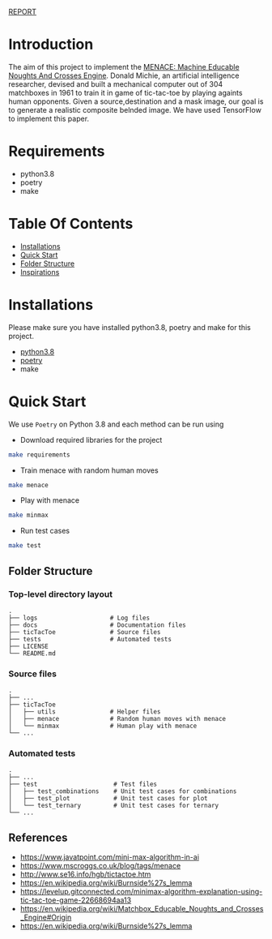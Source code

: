 [REPORT](https://github.com/AishwaryaBalyaya10/Info6205-PSA-FinalProject-TicTacToe/blob/main/docs/The%20Menace.pdf)

# Introduction

The aim of this project to implement the [MENACE: Machine Educable Noughts And Crosses Engine](https://people.csail.mit.edu/brooks/idocs/matchbox.pdf). Donald Michie, an artificial intelligence researcher, devised and built a mechanical computer out of 304 matchboxes in 1961 to train it in game of tic-tac-toe by playing againts human opponents. Given a source,destination and a mask image, our goal is to generate a realistic composite belnded image. We have used TensorFlow to implement this paper.

# Requirements

- python3.8
- poetry
- make

# Table Of Contents

- [Installations](#installation)
- [Quick Start](#quick-starts)
- [Folder Structure](#folder-structure)
- [Inspirations](#implementation-flow)

# Installations

Please make sure you have installed python3.8, poetry and make for this project.

- [python3.8](https://www.python.org/downloads/release/python-380/)
- [poetry](https://python-poetry.org/docs/)
- make

# Quick Start

We use `Poetry` on Python 3.8 and each method can be run using

- Download required libraries for the project

```bash
make requirements
```

- Train menace with random human moves

```bash
make menace
```

- Play with menace

```bash
make minmax
```

- Run test cases

```bash
make test
```
## Folder Structure

### Top-level directory layout

    .
    ├── logs                    # Log files
    ├── docs                    # Documentation files
    ├── ticTacToe               # Source files
    ├── tests                   # Automated tests
    ├── LICENSE
    └── README.md

### Source files

    .
    ├── ...
    ├── ticTacToe
    │   ├── utils               # Helper files
    │   ├── menace              # Random human moves with menace
    │   └── minmax              # Human play with menace
    └── ...

### Automated tests

    .
    ├── ...
    ├── test                     # Test files
    │   ├── test_combinations    # Unit test cases for combinations
    │   ├── test_plot            # Unit test cases for plot
    │   └── test_ternary         # Unit test cases for ternary
    └── ...

## References

- https://www.javatpoint.com/mini-max-algorithm-in-ai
- https://www.mscroggs.co.uk/blog/tags/menace
- http://www.se16.info/hgb/tictactoe.htm
- https://en.wikipedia.org/wiki/Burnside%27s_lemma
- https://levelup.gitconnected.com/minimax-algorithm-explanation-using-tic-tac-toe-game-22668694aa13
- https://en.wikipedia.org/wiki/Matchbox_Educable_Noughts_and_Crosses_Engine#Origin
- https://en.wikipedia.org/wiki/Burnside%27s_lemma